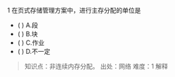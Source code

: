 1
在页式存储管理方案中，进行主存分配的单位是
- ( ) A.段 
- ( ) B.块 
- ( ) C.作业 
- ( ) D.不一定

> 知识点：非连续内存分配。
> 出处：网络
> 难度：1
> 解释

